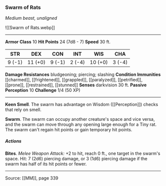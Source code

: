 ### Swarm of Rats
_Medium beast, unaligned_

![[Swarm of Rats.webp]]




---

**Armor Class** 10
**Hit Points** 24 (7d8 - 7)
**Speed** 30 ft.

| STR     | DEX     | CON     | INT     | WIS     | CHA     |
|---------|---------|---------|---------|---------|---------|
| 9 (-1) | 11 (+0) | 9 (-1) | 2 (-4) | 10 (+0) | 3 (-4) |

**Damage Resistances** bludgeoning; piercing; slashing
**Condition Immunities** [[charmed]], [[frightened]], [[grappled]], [[paralyzed]], [[petrified]], [[prone]], [[restrained]], [[stunned]]
**Senses** darkvision 30 ft.
**Passive Perception** 10
**Challenge** 1/4 (50 XP)

---

**Keen Smell**. The swarm has advantage on Wisdom ([[Perception]]) checks that rely on smell.

**Swarm**. The swarm can occupy another creature's space and vice versa, and the swarm can move through any opening large enough for a Tiny rat. The swarm can't regain hit points or gain temporary hit points.

##### Actions
**Bites**. _Melee Weapon Attack:_ +2 to hit, reach 0 ft., one target in the swarm's space. Hit: 7 (2d6) piercing damage, or 3 (1d6) piercing damage if the swarm has half of its hit points or fewer.


---

Source: [[MM]], page 339